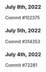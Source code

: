### July 8th, 2022

Commit #102375

### July 5th, 2022

Commit #314353


### July 4th, 2022

Commit #72281
